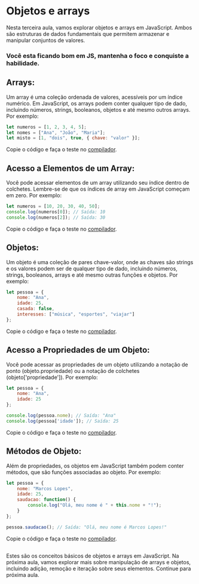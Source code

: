 ## <h1>Objetos e arrays</h1>

Nesta terceira aula, vamos explorar objetos e arrays em JavaScript. Ambos são estruturas de dados fundamentais que permitem armazenar e manipular conjuntos de valores.
<h3> Você esta ficando bom em JS, mantenha o foco e conquiste a habilidade. </h3>


## **Arrays**: 

Um array é uma coleção ordenada de valores, acessíveis por um índice numérico. Em JavaScript, os arrays podem conter qualquer tipo de dado, incluindo números, strings, booleanos, objetos e até mesmo outros arrays. Por exemplo:
```javascript
let numeros = [1, 2, 3, 4, 5];
let nomes = ["Ana", "João", "Maria"];
let misto = [1, "dois", true, { chave: "valor" }];
```
Copie o código e faça o teste no [compilador](https://onecompiler.com/javascript).

##  



## **Acesso a Elementos de um Array**: 

Você pode acessar elementos de um array utilizando seu índice dentro de colchetes. Lembre-se de que os índices de array em JavaScript começam em zero. Por exemplo:
```javascript
let numeros = [10, 20, 30, 40, 50];
console.log(numeros[0]); // Saída: 10
console.log(numeros[2]); // Saída: 30

```
Copie o código e faça o teste no [compilador](https://onecompiler.com/javascript).

##  


## **Objetos**: 


Um objeto é uma coleção de pares chave-valor, onde as chaves são strings e os valores podem ser de qualquer tipo de dado, incluindo números, strings, booleanos, arrays e até mesmo outras funções e objetos. Por exemplo:
```javascript
let pessoa = {
    nome: "Ana",
    idade: 25,
    casada: false,
    interesses: ["música", "esportes", "viajar"]
};
```
Copie o código e faça o teste no [compilador](https://onecompiler.com/javascript).

##  


## **Acesso a Propriedades de um Objeto**: 


Você pode acessar as propriedades de um objeto utilizando a notação de ponto (objeto.propriedade) ou a notação de colchetes (objeto['propriedade']). Por exemplo:
```javascript
let pessoa = {
    nome: "Ana",
    idade: 25
};

console.log(pessoa.nome); // Saída: "Ana"
console.log(pessoa['idade']); // Saída: 25
```
Copie o código e faça o teste no [compilador](https://onecompiler.com/javascript).

##  


##  **Métodos de Objeto**:  


Além de propriedades, os objetos em JavaScript também podem conter métodos, que são funções associadas ao objeto. Por exemplo:
```javascript
let pessoa = {
    nome: "Marcos Lopes",
    idade: 25,
    saudacao: function() {
        console.log("Olá, meu nome é " + this.nome + "!");
    }
};

pessoa.saudacao(); // Saída: "Olá, meu nome é Marcos Lopes!"

```
Copie o código e faça o teste no [compilador](https://onecompiler.com/javascript).

##  


Estes são os conceitos básicos de objetos e arrays em JavaScript. Na próxima aula, vamos explorar mais sobre manipulação de arrays e objetos, incluindo adição, remoção e iteração sobre seus elementos.  Continue para próxima aula.

